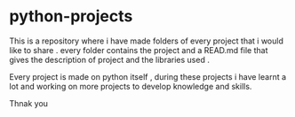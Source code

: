 # python-projects

This is a repository where i have made folders of every project that i would like to share . every folder contains the project and  a READ.md file that gives the description of project and the libraries used . 

Every project is made on python itself , during these projects i have learnt a lot and working on more projects to develop knowledge and skills.

Thnak you
